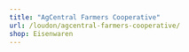 ```yaml
---
title: "AgCentral Farmers Cooperative"
url: /loudon/agcentral-farmers-cooperative/
shop: Eisenwaren
---
```

